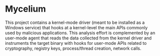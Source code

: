 # Mycelium
This project contains a kernel-mode driver (meant to be installed as a Windows service) that hooks at a kernel-level the main APIs commonly used by malicious applications. This analysis effort is complemented by an user-mode agent that reads the data collected from the kernel driver and instruments the target binary with hooks for user-mode APIs related to cryptography, registry keys, process/thread creation, network calls.
 
